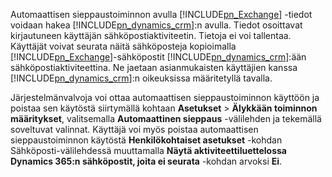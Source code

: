 Automaattisen sieppaustoiminnon avulla [!INCLUDE[pn_Exchange](pn-exchange.md)] -tiedot voidaan hakea [!INCLUDE[pn_dynamics_crm](pn-dynamics-crm.md)]:n avulla. Tiedot osoittavat kirjautuneen käyttäjän sähköpostiaktiviteetin. Tietoja ei voi tallentaa. Käyttäjät voivat seurata näitä sähköposteja kopioimalla [!INCLUDE[pn_Exchange](pn-exchange.md)]-sähköpostit [!INCLUDE[pn_dynamics_crm](pn-dynamics-crm.md)]:ään sähköpostiaktiviteettina. Ne jaetaan asianmukaisten käyttäjien kanssa [!INCLUDE[pn_dynamics_crm](pn-dynamics-crm.md)]:n oikeuksissa määritetyllä tavalla.  
  
 Järjestelmänvalvoja voi ottaa automaattisen sieppaustoiminnon käyttöön ja poistaa sen käytöstä siirtymällä kohtaan **Asetukset** > **Älykkään toiminnon määritykset**, valitsemalla **Automaattinen sieppaus** -välilehden ja tekemällä soveltuvat valinnat. Käyttäjä voi myös poistaa automaattisen sieppaustoiminnon käytöstä **Henkilökohtaiset asetukset** -kohdan Sähköposti-välilehdessä muuttamalla **Näytä aktiviteettiluettelossa Dynamics 365:n sähköpostit, joita ei seurata** -kohdan arvoksi **Ei**.